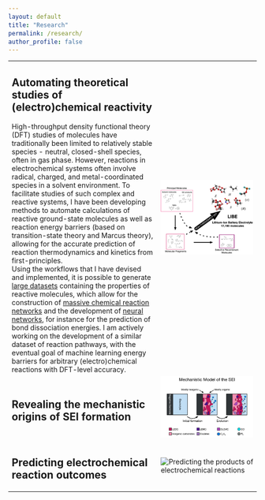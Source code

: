```yaml
---
layout: default
title: "Research"
permalink: /research/
author_profile: false
---
```


<table class="researchtab" style="border:0;">
<colgroup>
<col width="60%" />
<col width="40%" />
</colgroup>
<thead></thead>
<tbody>

<tr>
<td>
<h2>Automating theoretical studies of (electro)chemical reactivity</h2>
High-throughput density functional theory (DFT) studies of molecules have traditionally been limited to relatively stable species - neutral, closed-shell
species, often in gas phase. However, reactions in electrochemical systems often involve radical, charged, and metal-coordinated species
in a solvent environment. To facilitate studies of such complex and reactive systems, I have been developing
methods to automate calculations of reactive ground-state molecules as well as reaction energy barriers (based on
transition-state theory and Marcus theory), allowing for the accurate prediction of reaction thermodynamics and kinetics
from first-principles.<br>
Using the workflows that I have devised and implemented, it is possible to generate <a href="/files/papers/spottesmith_quantum_chemrxiv_2021.pdf">large datasets</a>
containing the properties of reactive molecules, which allow for the construction of <a href="/files/papers/blau_chemically_2021.pdf">massive chemical reaction networks</a>
and the development of <a href="/files/papers/wen_bondnet_2021.pdf">neural networks</a>, for instance for the prediction of bond dissociation energies.
I am actively working on the development of a similar dataset of reaction pathways, with the eventual goal of machine learning energy barriers for arbitrary
(electro)chemical reactions with DFT-level accuracy.
</td>
<td>
<div class="project__image">
<img src="/images/high_throughput_reactivity.png" class="project__image" alt="Creating workflows for automated thermodynamic and kinetic calculations">
</div>
</td>
</tr>

<tr>
<td>
<h2>Revealing the mechanistic origins of SEI formation</h2>

</td>
<td>
<div class="project__image">
<img src="/images/sei_formation.png" class="project__image" alt="Dynamical study of solid electrolyte interphase formation in Li-ion batteries">
</div>
</td>
</tr>

<tr>
<td>
<h2>Predicting electrochemical reaction outcomes</h2>

</td>
<td>
<div class="project__image">
<img src="/images/product_prediction.png" class="project__image" alt="Predicting the products of electrochemical reactions">
</div>
</td>
</tr>
</tbody>
</table>